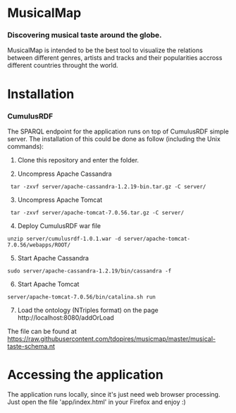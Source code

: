 MusicalMap
========
### Discovering musical taste around the globe.
 
MusicalMap is intended to be the best tool to visualize the relations between different genres, artists and tracks and their popularities accross different countries throught the world.


Installation
========
### CumulusRDF
The SPARQL endpoint for the application runs on top of CumulusRDF simple server.
The installation of this could be done as follow (including the Unix commands):
 
1. Clone this repository and enter the folder. 

2. Uncompress Apache Cassandra
```
 tar -zxvf server/apache-cassandra-1.2.19-bin.tar.gz -C server/
```
3. Uncompress Apache Tomcat
```
 tar -zxvf server/apache-tomcat-7.0.56.tar.gz -C server/
```
4. Deploy CumulusRDF war file
```
unzip server/cumulusrdf-1.0.1.war -d server/apache-tomcat-7.0.56/webapps/ROOT/
```
5. Start Apache Cassandra
```
sudo server/apache-cassandra-1.2.19/bin/cassandra -f
```
6. Start Apache Tomcat
```
server/apache-tomcat-7.0.56/bin/catalina.sh run
```
7. Load the ontology (NTriples format) on the page
http://localhost:8080/addOrLoad

The file can be found at
https://raw.githubusercontent.com/tdopires/musicmap/master/musical-taste-schema.nt


Accessing the application
========
The application runs locally, since it's just need web browser processing.
Just open the file 'app/index.html' in your Firefox and enjoy :)